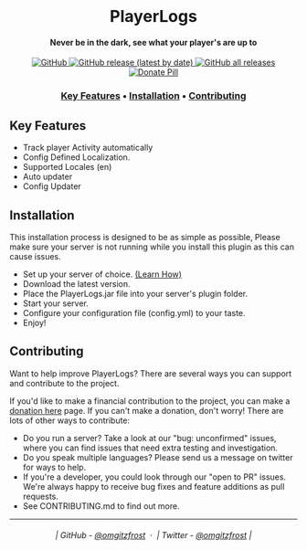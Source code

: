 <br class="Apple-interchange-newline"/>
<h1 align="center">
  PlayerLogs
</h1>

<h4 align="center">Never be in the dark, see what your player's are up to</h4>

<p align="center">
  <a href="https://github.com/OMGitzFROST/PlayerLogs/blob/master/LICENSE.txt">
    <img alt="GitHub" src="https://img.shields.io/github/license/OMGitzFROST/PlayerLogs?style=plastic">
  </a>
  <a href="https://github.com/OMGitzFROST/PlayerLogs/releases/latest">
    <img alt="GitHub release (latest by date)" src="https://img.shields.io/github/v/release/OMGitzFROST/PlayerLogs?style=plastic">
  </a>
  <a href="https://github.com/OMGitzFROST/PlayerLogs/releases/latest">
    <img alt="GitHub all releases" src="https://img.shields.io/github/downloads/OMGitzFROST/PlayerLogs/total?style=plastic">
  </a>
  <a href="https://github.com/sponsors/OMGitzFROST">
    <img src="https://img.shields.io/badge/$-donate-brown.svg?style=plastic" alt="Donate Pill">
  </a>
</p>

<h3 align="center">
    <a href="#key-features">Key Features</a> •
    <a href="#installation">Installation</a> •
    <a href="#contributing">Contributing</a>
  </h3>

## Key Features

* Track player Activity automatically
* Config Defined Localization.
* Supported Locales (en)
* Auto updater
* Config Updater

## Installation

This installation process is designed to be as simple as possible, Please make sure your server is not running while you install this plugin as this can cause issues.

* Set up your server of choice. [(Learn How)](https://minecraft.fandom.com/wiki/Tutorials/Setting_up_a_server)
* Download the latest version.
* Place the PlayerLogs.jar file into your server's plugin folder.
* Start your server.
* Configure your configuration file (config.yml) to your taste.
* Enjoy!

## Contributing
Want to help improve PlayerLogs? There are several ways you can support and contribute to the project.

If you'd like to make a financial contribution to the project, you can make
a [donation here](https://github.com/sponsors/OMGitzFROST)
page. If you can't make a donation, don't worry! There are lots of other ways to contribute:

* Do you run a server? Take a look at our "bug: unconfirmed" issues, where you can find issues that need extra testing and investigation.
* Do you speak multiple languages? Please send us a message on twitter for ways to help.
* If you're a developer, you could look through our "open to PR" issues. We're always happy to receive bug fixes 
  and feature additions as pull requests.
* See CONTRIBUTING.md to find out more.

---
<h6 align="center">
  | GitHub - <a href="https://github.com/omgitzfrost">@omgitzfrost</a>  · 
  | Twitter - <a href="https://twitter.com/omgitzfrost">@omgitzfrost</a> |
</h6>
